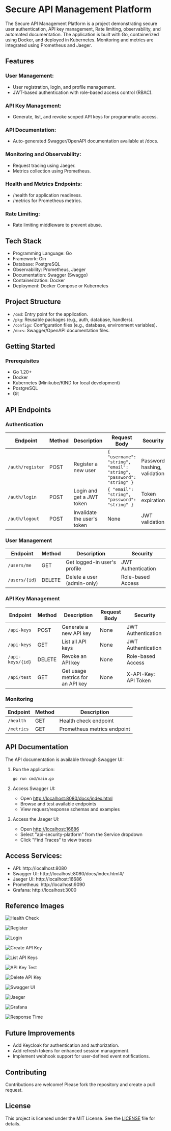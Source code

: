 # Secure API Management Platform

The Secure API Management Platform is a project demonstrating secure user authentication, API key management, Rate limiting, observability, and automated documentation. The application is built with Go, containerized using Docker, and deployed in Kubernetes. Monitoring and metrics are integrated using Prometheus and Jaeger.

## Features

### User Management:
- User registration, login, and profile management.
- JWT-based authentication with role-based access control (RBAC).

### API Key Management:
- Generate, list, and revoke scoped API keys for programmatic access.

### API Documentation:
- Auto-generated Swagger/OpenAPI documentation available at /docs.

### Monitoring and Observability:
- Request tracing using Jaeger.
- Metrics collection using Prometheus.

### Health and Metrics Endpoints:
- /health for application readiness.
- /metrics for Prometheus metrics.

### Rate Limiting:
- Rate limiting middleware to prevent abuse.

## Tech Stack

- Programming Language: Go
- Framework: Gin
- Database: PostgreSQL
- Observability: Prometheus, Jaeger
- Documentation: Swagger (Swaggo)
- Containerization: Docker
- Deployment: Docker Compose or Kubernetes

## Project Structure

- `/cmd`: Entry point for the application.
- `/pkg`: Reusable packages (e.g., auth, database, handlers).
- `/configs`: Configuration files (e.g., database, environment variables).
- `/docs`: Swagger/OpenAPI documentation files.

## Getting Started

### Prerequisites
- Go 1.20+
- Docker
- Kubernetes (Minikube/KIND for local development)
- PostgreSQL
- Git

## API Endpoints

### Authentication

| Endpoint | Method | Description | Request Body | Security |
|----------|---------|-------------|--------------|-----------|
| `/auth/register` | POST | Register a new user | `{ "username": "string", "email": "string", "password": "string" }` | Password hashing, validation |
| `/auth/login` | POST | Login and get a JWT token | `{ "email": "string", "password": "string" }` | Token expiration |
| `/auth/logout` | POST | Invalidate the user's token | None | JWT validation |

### User Management

| Endpoint | Method | Description | Security |
|----------|---------|-------------|-----------|
| `/users/me` | GET | Get logged-in user's profile | JWT Authentication |
| `/users/{id}` | DELETE | Delete a user (admin-only) | Role-based Access |

### API Key Management

| Endpoint | Method | Description | Request Body | Security |
|----------|---------|-------------|--------------|-----------|
| `/api-keys` | POST | Generate a new API key | None | JWT Authentication |
| `/api-keys` | GET | List all API keys | None | JWT Authentication |
| `/api-keys/{id}` | DELETE | Revoke an API key | None | Role-based Access |
| `/api/test` | GET | Get usage metrics for an API key | None | X-API-Key: API Token |

### Monitoring

| Endpoint | Method | Description |
|----------|---------|-------------|
| `/health` | GET | Health check endpoint |
| `/metrics` | GET | Prometheus metrics endpoint |


## API Documentation

The API documentation is available through Swagger UI:

1. Run the application:
   ```bash
   go run cmd/main.go
   ```

2. Access Swagger UI:
   - Open [http://localhost:8080/docs/index.html](http://localhost:8080/docs/index.html)
   - Browse and test available endpoints
   - View request/response schemas and examples

3. Access the Jaeger UI:
   - Open [http://localhost:16686](http://localhost:16686)
   - Select "api-security-platform" from the Service dropdown
   - Click "Find Traces" to view traces


## Access Services:

- API: http://localhost:8080
- Swagger UI: http://localhost:8080/docs/index.html#/
- Jaeger UI: http://localhost:16686
- Prometheus: http://localhost:9090
- Grafana: http://localhost:3000


## Reference Images

![Health Check](./docs/images/01-health.png)

![Register](./docs/images/02-register-user.png)

![Login](./docs/images/03-login.png)

![Create API Key](./docs/images/04-create-api-key.png)

![List API Keys](./docs/images/05-list-api-keys.png)

![API Key Test](./docs/images/06-api-key-test.png)

![Delete API Key](./docs/images/09-delete-api-key.png)

![Swagger UI](./docs/images/12-swagger.png)

![Jaeger](./docs/images/13-jaeger.png)

![Grafana](./docs/images/15-dashboard.png)

![Response Time](./docs/images/16-response-time.png)


## Future Improvements

- Add Keycloak for authentication and authorization.
- Add refresh tokens for enhanced session management.
- Implement webhook support for user-defined event notifications.

## Contributing

Contributions are welcome! Please fork the repository and create a pull request.

## License

This project is licensed under the MIT License. See the [LICENSE](LICENSE) file for details.
